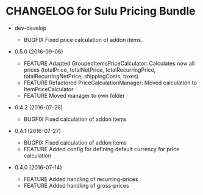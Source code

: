 CHANGELOG for Sulu Pricing Bundle
=================================

* dev-develop
    * BUGFIX  Fixed price calculation of addon items.

* 0.5.0 (2016-09-06)
    * FEATURE Adapted GroupedItemsPriceCalculator: Calculates now all prices
              (totalPrice, totalNetPrice, totalRecurringPrice, totalRecurringNetPrice, shippingCosts, taxes)
    * FEATURE Refactored PriceCalculationManager: Moved calculation to ItemPriceCalculator
    * FEATURE Moved manager to own folder

* 0.4.2 (2016-07-28)
    * BUGFIX  Fixed calculation of addon items

* 0.4.1 (2016-07-27)
    * BUGFIX  Fixed calculation of addon items
    * FEATURE Added config for defining default currency for price calculation

* 0.4.0 (2016-07-14)
    * FEATURE Added handling of recurring-prices
    * FEATURE Added handling of gross-prices
